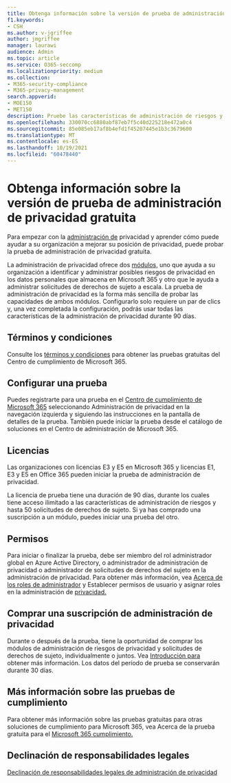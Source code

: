 ```yaml
---
title: Obtenga información sobre la versión de prueba de administración de privacidad gratuita
f1.keywords:
- CSH
ms.author: v-jgriffee
author: jmgriffee
manager: laurawi
audience: Admin
ms.topic: article
ms.service: O365-seccomp
ms.localizationpriority: medium
ms.collection:
- M365-security-compliance
- M365-privacy-management
search.appverid:
- MOE150
- MET150
description: Pruebe las características de administración de riesgos y solicitudes de derechos de sujeto de la administración de privacidad con la prueba de administración de privacidad.
ms.openlocfilehash: 330070cc6880abf87eb7f5c40d225218e472a0c4
ms.sourcegitcommit: 85e085eb17af8b4efd1f45207445e1b3c3679600
ms.translationtype: MT
ms.contentlocale: es-ES
ms.lasthandoff: 10/19/2021
ms.locfileid: "60478440"
---
```

# <a name="learn-about-the-free-privacy-management-trial"></a>Obtenga información sobre la versión de prueba de administración de privacidad gratuita

Para empezar con la [administración de](privacy-management.md) privacidad y aprender cómo puede ayudar a su organización a mejorar su posición de privacidad, puede probar la prueba de administración de privacidad gratuita.

La administración de privacidad ofrece dos [módulos,](privacy-management-policies.md) uno que ayuda a su organización a identificar y administrar [](privacy-management-subject-rights-requests.md) posibles riesgos de privacidad en los datos personales que almacena en Microsoft 365 y otro que le ayuda a administrar solicitudes de derechos de sujeto a escala. La prueba de administración de privacidad es la forma más sencilla de probar las capacidades de ambos módulos. Configurarlo solo requiere un par de clics y, una vez completada la configuración, podrás usar todas las características de la administración de privacidad durante 90 días.

## <a name="terms-and-conditions"></a>Términos y condiciones

Consulte los [términos y condiciones](privacy-management-trial-terms.md) para obtener las pruebas gratuitas del Centro de cumplimiento de Microsoft 365.

## <a name="set-up-a-trial"></a>Configurar una prueba

Puedes registrarte para una prueba en el [Centro de cumplimiento de Microsoft 365](https://compliance.microsoft.com) seleccionando Administración de privacidad en la navegación izquierda y siguiendo las instrucciones en la pantalla de detalles de la prueba.  También puede iniciar la prueba desde el catálogo de soluciones en el Centro de administración de Microsoft 365.

## <a name="licensing"></a>Licencias

Las organizaciones con licencias E3 y E5 en Microsoft 365 y licencias E1, E3 y E5 en Office 365 pueden iniciar la prueba de administración de privacidad.

La licencia de prueba tiene una duración de 90 días, durante los cuales tiene acceso ilimitado a las características de administración de riesgos y hasta 50 solicitudes de derechos de sujeto. Si ya has comprado una suscripción a un módulo, puedes iniciar una prueba del otro.

## <a name="permissions"></a>Permisos

Para iniciar o finalizar la prueba, debe ser miembro del rol administrador global en Azure Active Directory, o administrador de administración de privacidad o administrador de solicitudes de derechos del sujeto en la administración de privacidad. Para obtener más información, vea [Acerca de los roles de administrador](/microsoft-365/admin/add-users/about-admin-roles) y Establecer permisos de usuario y asignar roles en la administración de [privacidad.](privacy-management-permissions.md)

## <a name="buy-a-privacy-management-subscription"></a>Comprar una suscripción de administración de privacidad

Durante o después de la prueba, tiene la oportunidad de comprar los módulos de administración de riesgos de privacidad y solicitudes de derechos de sujeto, individualmente o juntos. Vea [Introducción para](privacy-management-setup.md) obtener más información. Los datos del período de prueba se conservarán durante 30 días.

## <a name="learn-more-about-compliance-trials"></a>Más información sobre las pruebas de cumplimiento

Para obtener más información sobre las pruebas gratuitas para otras soluciones de cumplimiento para Microsoft 365, vea Acerca de la prueba gratuita para el [Microsoft 365 cumplimiento.](/microsoft-365/compliance/compliance-easy-trials)

## <a name="legal-disclaimer"></a>Declinación de responsabilidades legales

[Declinación de responsabilidades legales de administración de privacidad](privacy-management-disclaimer.md)
